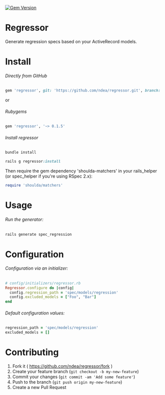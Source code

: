 [![Gem Version](https://badge.fury.io/rb/regressor.svg)](http://badge.fury.io/rb/regressor)
# Regressor
Generate regression specs based on your ActiveRecord models.

# Install
###### Directly from GitHub
```ruby
gem 'regressor', git: 'https://github.com/ndea/regressor.git', branch: 'master'
```
or 
###### Rubygems
```ruby
gem 'regressor', '~> 0.1.5'
```

###### Install regressor
```bash
bundle install
```

```ruby
rails g regressor:install
```

Then require the gem dependency 'shoulda-matchers' in your rails_helper (or spec_helper if you're using RSpec 2.x):
```ruby
require 'shoulda/matchers'
```


# Usage
###### Run the generator:
```ruby
rails generate spec_regression
```

# Configuration
###### Configuration via an initializer:
```ruby
# config/initializers/regressor.rb
Regressor.configure do |config|
  config.regression_path = 'spec/models/regression'
  config.excluded_models = ["Foo", "Bar"]
end
```
###### Default configuration values:
```ruby
regression_path = 'spec/models/regression'
excluded_models = []
```

# Contributing

1. Fork it ( https://github.com/ndea/regressor/fork )
2. Create your feature branch (`git checkout -b my-new-feature`)
3. Commit your changes (`git commit -am 'Add some feature'`)
4. Push to the branch (`git push origin my-new-feature`)
5. Create a new Pull Request
